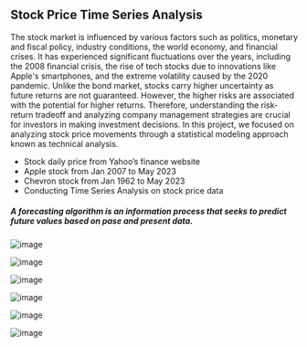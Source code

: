 ## Stock Price Time Series Analysis
The stock market is influenced by various factors such as politics, monetary and fiscal policy, industry conditions, the world economy, and financial crises. It has experienced significant fluctuations over the years, including the 2008 financial crisis, the rise of tech stocks due to innovations like Apple's smartphones, and the extreme volatility caused by the 2020 pandemic. Unlike the bond market, stocks carry higher uncertainty as future returns are not guaranteed. However, the higher risks are associated with the potential for higher returns. Therefore, understanding the risk-return tradeoff and analyzing company management strategies are crucial for investors in making investment decisions. In this project, we focused on analyzing stock price movements through a statistical modeling approach known as technical analysis.

+ Stock daily price from Yahoo’s finance website
+ Apple stock from Jan 2007 to May 2023
+ Chevron stock from Jan 1962 to May 2023
+ Conducting Time Series Analysis on stock price data


##### A forecasting algorithm is an information process that seeks to predict future values based on pase and present data.


![image](https://github.com/user-attachments/assets/12bbc872-3457-443a-873f-db08fe37c2f2)

![image](https://github.com/user-attachments/assets/4ef48840-668b-45af-bd1c-58e9d293e095)

![image](https://github.com/user-attachments/assets/9b53c688-77d7-44d1-a47c-40c5fb5525c8)

![image](https://github.com/user-attachments/assets/879015d0-2407-4451-87f4-96bb01e2f16e)

![image](https://github.com/user-attachments/assets/27264009-28e1-4698-a58e-abad786e67f3)

![image](https://github.com/user-attachments/assets/1a4290ad-e85a-46d4-82ef-3039596dad54)
